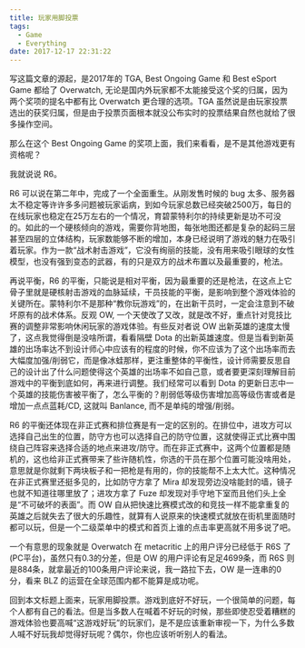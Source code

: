 ```yaml
---
title: 玩家用脚投票
tags:
  - Game
  - Everything
date: 2017-12-17 22:31:22
---
```



写这篇文章的源起，是2017年的 TGA, Best Ongoing Game 和 Best eSport Game 都给了 Overwatch, 无论是国内外玩家都不太能接受这个奖的归属，因为两个奖项的提名中都有比 Overwatch 更合理的选项。TGA 虽然说是由玩家投票选出的获奖归属，但是由于投票页面根本就没公布实时的投票结果自然也就给了很多操作空间。

那么在这个 Best Ongoing Game 的奖项上面，我们来看看，是不是其他游戏更有资格呢？

我就说说 R6。

R6 可以说在第二年中，完成了一个全面重生。从刚发售时候的 bug 太多、服务器太不稳定等许许多多问题被玩家诟病，到如今玩家总数已经突破2500万，每日的在线玩家也稳定在25万左右的一个情况，育碧蒙特利尔的持续更新是功不可没的。如此的一个硬核倾向的游戏，需要你背地图，每张地图还都是复杂的起码三层甚至四层的立体结构，玩家数能够不断的增加，本身已经说明了游戏的魅力在吸引着玩家。作为一款“战术射击游戏”，它没有绚丽的技能，没有用来吸引眼球的女性模型，也没有强到变态的武器，有的只是双方的战术布置以及最重要的，枪法。

再说平衡，R6 的平衡，只能说是相对平衡，因为最重要的还是枪法，在这点上它骨子里就是硬核射击游戏的血脉延续，干员技能的平衡，是影响到整个游戏体验的关键所在。蒙特利尔不是那种“教你玩游戏”的，在出新干员时，一定会注意到不破坏原有的战术体系。反观 OW, 一个天使改了又改，就是改不好，重点针对竞技比赛的调整非常影响休闲玩家的游戏体验。有些反对者说 OW 出新英雄的速度太慢了，这点我觉得倒是没啥所谓，看看隔壁 Dota 的出新英雄速度。但是当看到新英雄的出场率达不到设计师心中应该有的程度的时候，你不应该为了这个出场率而去大幅度加强/削弱它，而是像冰蛙那样，更注重整体的平衡性，设计师需要反思自己的设计出了什么问题使得这个英雄的出场率不如自己意，或者要更深刻理解目前游戏中的平衡到底如何，再来进行调整。我们经常可以看到 Dota 的更新日志中一个英雄的技能伤害被平衡了，怎么平衡的？削弱低等级伤害增加高等级伤害或者是增加一点点蓝耗/CD, 这就叫 Banlance, 而不是单纯的增强/削弱。

R6 的平衡还体现在非正式赛和排位赛是有一定的区别的。在排位中，进攻方可以选择自己出生的位置，防守方也可以选择自己的防守位置，这就使得正式比赛中围绕自己阵容来选择合适的地点来进攻/防守。而在非正式赛中，这两个位置都是随机的，这也给非正式赛带来了些许随机性，你选的干员在那个位置可能没啥用处，意思就是你就剩下两块板子和一把枪是有用的，你的技能帮不上太大忙。这种情况在非正式赛里还挺多见的，比如防守方拿了 Mira 却发现旁边没啥能封的墙，镜子也就不知道往哪里放了；进攻方拿了 Fuze 却发现对手守地下室而且他们头上全是“不可破坏的表面”。而 OW 自从把快速比赛模式改的和竞技一样不能拿重复的英雄之后就失去了很大的乐趣性，就算有人说原来的快速模式就放在街机里面随时都可以玩，但是一个二级菜单中的模式和首页上谁的点击率更高就不用多说了吧。

一个有意思的现象就是 Overwatch 在 metacritic 上的用户评分已经低于 R6S 了(PC平台)，虽然只有0.3的分差，但是 OW 的用户评论有足足4699条，而 R6S 则是884条，就拿最近的100条用户评论来说，我一路拉下去，OW 是一连串的0分，看来 BLZ 的运营在全球范围内都不能算是成功呢。

回到本文标题上面来，玩家用脚投票。游戏到底好不好玩，一个很简单的问题，每个人都有自己的看法。但是当多数人在喊着不好玩的时候，那些即使忍受着糟糕的游戏体验也要高喊“这游戏好玩”的玩家们，是不是应该重新审视一下，为什么多数人喊不好玩我却觉得好玩呢？偶尔，你也应该听听别人的看法。